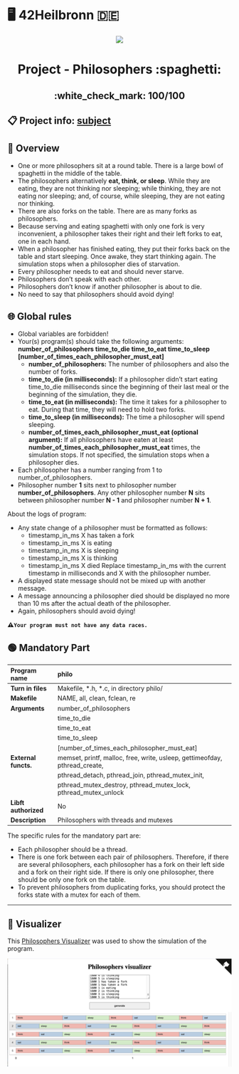 # :desktop_computer: 42Heilbronn :de:

<p align="center">
  <img src="https://github.com/Tilek12/42-project-badges/blob/main/badges/philosopherse.png">
</p>

<h1 align="center">
  Project - Philosophers :spaghetti:
  <h2 align="center">
    :white_check_mark: 100/100
  </h2>
</h1>

## :clipboard: Project info: [subject](https://github.com/Tilek12/42HN-philosophers/blob/master/philo/.git_docs_philosophers/en.subject_philosophers.pdf)

## :beginner: Overview ##

- One or more philosophers sit at a round table.
There is a large bowl of spaghetti in the middle of the table.
- The philosophers alternatively **eat, think, or sleep**.
While they are eating, they are not thinking nor sleeping;
while thinking, they are not eating nor sleeping;
and, of course, while sleeping, they are not eating nor thinking.
- There are also forks on the table. There are as many forks as philosophers.
- Because serving and eating spaghetti with only one fork is very inconvenient, a
philosopher takes their right and their left forks to eat, one in each hand.
- When a philosopher has finished eating, they put their forks back on the table and
start sleeping. Once awake, they start thinking again. The simulation stops when
a philosopher dies of starvation.
- Every philosopher needs to eat and should never starve.
- Philosophers don’t speak with each other.
- Philosophers don’t know if another philosopher is about to die.
- No need to say that philosophers should avoid dying!

## :globe_with_meridians: Global rules ##

- Global variables are forbidden!
- Your(s) program(s) should take the following arguments:
**number_of_philosophers time_to_die time_to_eat time_to_sleep
[number_of_times_each_philosopher_must_eat]**
  - **number_of_philosophers:** The number of philosophers and also the number
of forks.
  - **time_to_die (in milliseconds):** If a philosopher didn’t start eating time_to_die
milliseconds since the beginning of their last meal or the beginning of the simulation, they die.
  - **time_to_eat (in milliseconds):** The time it takes for a philosopher to eat.
During that time, they will need to hold two forks.
  - **time_to_sleep (in milliseconds):** The time a philosopher will spend sleeping.
  - **number_of_times_each_philosopher_must_eat (optional argument):** If all
philosophers have eaten at least **number_of_times_each_philosopher_must_eat**
times, the simulation stops. If not specified, the simulation stops when a
philosopher dies.
- Each philosopher has a number ranging from 1 to number_of_philosophers.
- Philosopher number **1** sits next to philosopher number **number_of_philosophers**.
Any other philosopher number **N** sits between philosopher number **N - 1** and philosopher number **N + 1**.

About the logs of program:
- Any state change of a philosopher must be formatted as follows:
  - timestamp_in_ms X has taken a fork
  - timestamp_in_ms X is eating
  - timestamp_in_ms X is sleeping
  - timestamp_in_ms X is thinking
  - timestamp_in_ms X died
Replace timestamp_in_ms with the current timestamp in milliseconds
and X with the philosopher number.
- A displayed state message should not be mixed up with another message.
- A message announcing a philosopher died should be displayed no more than 10 ms
after the actual death of the philosopher.
- Again, philosophers should avoid dying!

**:warning:`Your program must not have any data races.`**

## :green_circle: Mandatory Part

**Program name**     | philo
:---                 |:---
**Turn in files**    | Makefile, *.h, *.c, in directory philo/
**Makefile**         | NAME, all, clean, fclean, re
**Arguments**        | number_of_philosophers 
|                    | time_to_die 
|                    | time_to_eat 
|                    | time_to_sleep 
|                    | [number_of_times_each_philosopher_must_eat]
**External functs.** | memset, printf, malloc, free, write, usleep, gettimeofday, pthread_create,
|                    | pthread_detach, pthread_join, pthread_mutex_init,
|                    | pthread_mutex_destroy, pthread_mutex_lock, pthread_mutex_unlock
**Libft authorized** | No
**Description**      | Philosophers with threads and mutexes

The specific rules for the mandatory part are:
- Each philosopher should be a thread.
- There is one fork between each pair of philosophers. Therefore, if there are several
philosophers, each philosopher has a fork on their left side and a fork on their right
side. If there is only one philosopher, there should be only one fork on the table.
- To prevent philosophers from duplicating forks, you should protect the forks state
with a mutex for each of them.

-----------------------------------

## :large_blue_circle: Visualizer 

This [Philosophers Visualizer](https://nafuka11.github.io/philosophers-visualizer/) was used to show the simulation of the program.

![Philosophers Visualizer pic](https://github.com/Tilek12/42HN-philosophers/blob/master/philo/.git_docs_philosophers/philo_visualizer.png)
